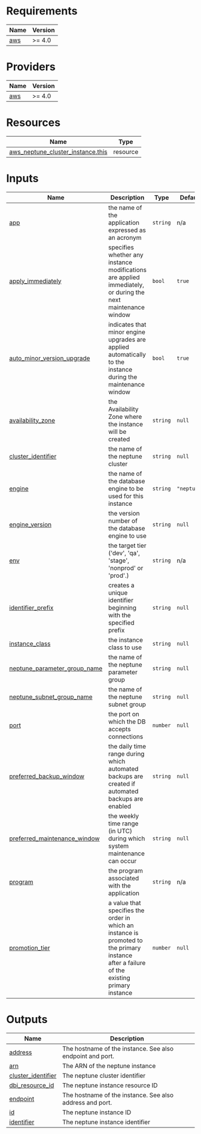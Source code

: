 <!-- BEGIN_TF_DOCS -->
# Requirements

| Name | Version |
|------|---------|
| <a name="requirement_aws"></a> [aws](#requirement\_aws) | >= 4.0 |

# Providers

| Name | Version |
|------|---------|
| <a name="provider_aws"></a> [aws](#provider\_aws) | >= 4.0 |

# Resources

| Name | Type |
|------|------|
| [aws_neptune_cluster_instance.this](https://registry.terraform.io/providers/hashicorp/aws/latest/docs/resources/neptune_cluster_instance) | resource |

# Inputs

| Name | Description | Type | Default | Required |
|------|-------------|------|---------|:--------:|
| <a name="input_app"></a> [app](#input\_app) | the name of the application expressed as an acronym | `string` | n/a | yes |
| <a name="input_apply_immediately"></a> [apply\_immediately](#input\_apply\_immediately) | specifies whether any instance modifications are applied immediately, or during the next maintenance window | `bool` | `true` | no |
| <a name="input_auto_minor_version_upgrade"></a> [auto\_minor\_version\_upgrade](#input\_auto\_minor\_version\_upgrade) | indicates that minor engine upgrades are applied automatically to the instance during the maintenance window | `bool` | `true` | no |
| <a name="input_availability_zone"></a> [availability\_zone](#input\_availability\_zone) | the Availability Zone where the instance will be created | `string` | `null` | no |
| <a name="input_cluster_identifier"></a> [cluster\_identifier](#input\_cluster\_identifier) | the name of the neptune cluster | `string` | `null` | no |
| <a name="input_engine"></a> [engine](#input\_engine) | the name of the database engine to be used for this instance | `string` | `"neptune"` | no |
| <a name="input_engine_version"></a> [engine\_version](#input\_engine\_version) | the version number of the database engine to use | `string` | `null` | no |
| <a name="input_env"></a> [env](#input\_env) | the target tier ('dev', 'qa', 'stage', 'nonprod' or 'prod'.) | `string` | n/a | yes |
| <a name="input_identifier_prefix"></a> [identifier\_prefix](#input\_identifier\_prefix) | creates a unique identifier beginning with the specified prefix | `string` | `null` | no |
| <a name="input_instance_class"></a> [instance\_class](#input\_instance\_class) | the instance class to use | `string` | `null` | no |
| <a name="input_neptune_parameter_group_name"></a> [neptune\_parameter\_group\_name](#input\_neptune\_parameter\_group\_name) | the name of the neptune parameter group | `string` | `null` | no |
| <a name="input_neptune_subnet_group_name"></a> [neptune\_subnet\_group\_name](#input\_neptune\_subnet\_group\_name) | the name of the neptune subnet group | `string` | `null` | no |
| <a name="input_port"></a> [port](#input\_port) | the port on which the DB accepts connections | `number` | `null` | no |
| <a name="input_preferred_backup_window"></a> [preferred\_backup\_window](#input\_preferred\_backup\_window) | the daily time range during which automated backups are created if automated backups are enabled | `string` | `null` | no |
| <a name="input_preferred_maintenance_window"></a> [preferred\_maintenance\_window](#input\_preferred\_maintenance\_window) | the weekly time range (in UTC) during which system maintenance can occur | `string` | `null` | no |
| <a name="input_program"></a> [program](#input\_program) | the program associated with the application | `string` | n/a | yes |
| <a name="input_promotion_tier"></a> [promotion\_tier](#input\_promotion\_tier) | a value that specifies the order in which an instance is promoted to the primary instance after a failure of the existing primary instance | `number` | `null` | no |

# Outputs

| Name | Description |
|------|-------------|
| <a name="output_address"></a> [address](#output\_address) | The hostname of the instance. See also endpoint and port. |
| <a name="output_arn"></a> [arn](#output\_arn) | The ARN of the neptune instance |
| <a name="output_cluster_identifier"></a> [cluster\_identifier](#output\_cluster\_identifier) | The neptune cluster identifier |
| <a name="output_dbi_resource_id"></a> [dbi\_resource\_id](#output\_dbi\_resource\_id) | The neptune instance resource ID |
| <a name="output_endpoint"></a> [endpoint](#output\_endpoint) | The hostname of the instance. See also address and port. |
| <a name="output_id"></a> [id](#output\_id) | The neptune instance ID |
| <a name="output_identifier"></a> [identifier](#output\_identifier) | The neptune instance identifier |
<!-- END_TF_DOCS -->